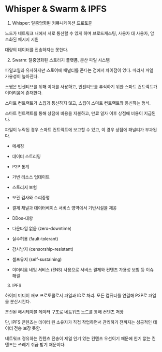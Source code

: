 # Whisper & Swarm & IPFS

1. Whisper: 탈중앙화된 커뮤니케이션 프로토콜

노드가 네트워크 내에서 서로 통신할 수 있게 하며 브로드캐스팅, 사용자 대 사용자, 암호화된 메시지 지원

대량의 데이터를 전송하지는 못한다.

2. Swarm: 탈중앙화된 스토리지 플랫폼, 분산 파일 시스템

파일코일과 유사하지만 스토어에 패널티를 준다는 점에서 차이점이 있다. 따라서 파일 가용성이 높아진다.

스웜은 인센티브를 위해 이더를 사용하고, 인센티브를 추적하기 위한 스마트 컨트랙트가 이더리움에 존재한다.

스마트 컨트랙트가 스웜과 통신하지 않고, 스웜이 스마트 컨트랙트와 통신하는 형식.

스마트 컨트랙트를 통해 상점에 비용을 지불하고, 만료 일자 이후 상점에 비용이 지급된다.

파일이 누락된 경우 스마트 컨트랙트에 보고할 수 있고, 이 경우 상점에 패널티가 부과된다.

- 메세징
- 데이터 스트리밍
- P2P 통계
- 가변 리소스 업데이트
- 스토리지 보험
- 보관 검사와 수리증명
- 결제 채널과 데이터베이스 서비스 영역에서 기반시설을 제공

- DDos-대항
- 다운타임 없음 (zero-downtime)
- 실수허용 (fault-tolerant)
- 감사방지 (censorship-resistant)
- 셀프유지 (self-sustaining)

- 이더리움 네임 서비스 (ENS) 사용으로 서비스 결제와 컨텐츠 가용성 보험 등 이슈 해결

3. IPFS

하이퍼 미디어 배포 프로토콜로서 파일과 ID로 처리. 모든 컴퓨터를 연결해 P2P로 파일을 분산시킨다.

분산된 해시테이블 데이터 구조로 네트워크 노드를 통해 컨텐츠 저장

단, IPFS 콘텐츠는 데이터 원 소유자가 직접 작업하면서 관리하기 전까지는 성공적인 데이터 전송 보장 못함.

네트워크 경유하는 컨텐츠 전송이 제일 인기 있는 컨텐츠 우선이기 때문에 인기 없는 컨텐츠는 쓰레기 취급 받기 때문이다.

